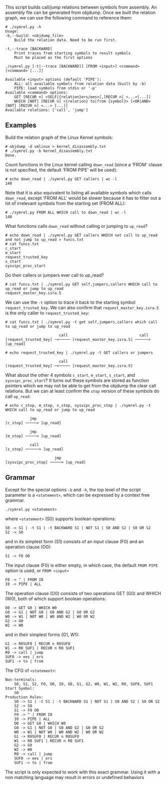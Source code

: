 This script builds call/jump relations between symbols from assembly. An assembly file can be generated from objdump. Once we built the relation graph, we can use the following command to reference them:
```
# ./symrel.py -h
Usage:
-b,--build: <objdump_file>
    Build the relation data. Need to be run first.

-t,--trace [BACKWARD]
    Print traces from starting symbols to result symbols
    Must be placed as the first options

./symrel.py [-t|--trace [BACKWARD]] [FROM <input>] <command> [<command> [...]]

Available <input> options (default 'PIPE'):
    ALL: all available symbols from relation data (built by -b)
    PIPE: load symbols from stdin or '-p'
Available <command> options:
    GET [RECUR n] <SELF|{relation}ers/ees>[,[RECUR n] <...>[...]]
    WHICH [NOT] [RECUR n] <{relation} to|from {symbol}> [<OR|AND> [NOT] [RECUR n] <...> [...]]
Available relations: ['call', 'jump']
```

## Examples
Build the relation graph of the Linux Kernel symbols:
```
# objdump -d vmlinux > kernel_disassembly.txt
# ./symrel.py -b kernel_disassembly.txt 
Done.
```

Count functions in the Linux kernel calling `down_read` (since a 'FROM' clause is not specified, the default 'FROM PIPE' will be used):  
```
# echo down_read | ./symrel.py GET callers | wc -l
140
```

Note that it is also equivalent to listing all available symbols which calls `down_read`, except 'FROM ALL' would be slower because it has to filter out a lot of irrelevant symbols from the starting set (FROM ALL):
```
# ./symrel.py FROM ALL WHICH call to down_read | wc -l
140
```

What functions calls `down_read` without calling or jumping to `up_read`?
```
# echo down_read | ./symrel.py GET callers WHICH not call to up_read and not jump to up_read > funcs.txt
# cat funcs.txt
c_start
m_start
request_trusted_key
s_start
sysvipc_proc_start
```

Do their callers or jumpers ever call to up_read?
```
# cat funcs.txt | ./symrel.py GET self,jumpers,callers WHICH call to up_read or jump to up_read
request_master_key.isra.5
```
We can use the `-t` option to trace it back to the starting symbol `request_trusted_key`. We can also confirm that `request_master_key.isra.5` is the only caller to `request_trusted_key`:

```
# cat funcs.txt | ./symrel.py -t get self,jumpers,callers which call to up_read or jump to up_read

                        call                                call           
[request_trusted_key] ─<───── [request_master_key.isra.5] ──────> [up_read]

# echo request_trusted_key | ./symrel.py -t GET callers or jumpers

                        call                             
[request_trusted_key] ─<───── [request_master_key.isra.5]
```

What about the other 4 symbols `c_start`, `m_start`, `s_start`,  and `sysvipc_proc_start`? It turns out these symbols are stored as function pointers which we may not be able to get from the objdump the clear call relations. But we can at least confirm the `stop` version of these symbols do call `up_read`:

```
# echo c_stop, m_stop, s_stop, sysvipc_proc_stop | ./symrel.py -t WHICH call to up_read or jump to up_read

           jmp           
[c_stop] ─────> [up_read]

           jmp           
[m_stop] ─────> [up_read]

           call           
[s_stop] ──────> [up_read]

                      jmp           
[sysvipc_proc_stop] ─────> [up_read]
```


## Grammar
Except for the special options `-b` and `-h`, the top level of the script parameter is a `<statement>`, which can be expressed by a context free grammar.
```
./symrel.py <statement>
```
where `<statement>` (S0) supports boolean operations:
```
S0 -> S1 | -t S1 | -t BACKWARD S1 | NOT S1 | S0 AND S2 | S0 OR S2
S2 -> S0
```
and in its simplest form (S1) consists of an input clause (F0) and an operation clause (O0):
```
S1 -> F0 O0
```
The input clause (F0) is either empty, in which case, the default `FROM PIPE` option is used, or `FROM <input>`
```
F0 -> ^ | FROM I0
I0 -> PIPE | ALL
```
The operation clause (O0) consists of two operations GET (G0) and WHICH (W0), both of which support boolean operations:
```
O0 -> GET G0 | WHICH W0
G0 -> G1 | NOT G0 | G0 AND G2 | G0 OR G2
W0 -> W1 | NOT W0 | W0 AND W2 | W0 OR W2
G2 -> G0
W2 -> W0
```
and in their simplest forms (G1, W1):
```
G1 -> R0SUF0 | RECUR n R0SUF0
W1 -> R0 SUF1 | RECUR n R0 SUF1
R0 -> call | jump
SUF0 -> ees | ers
SUF1 -> to | from
```

The CFG of `<statement>`:
```
Non-terminals:
	S0, S1, S2, F0, O0, I0, G0, G1, G2, W0, W1, W2, R0, SUF0, SUF1
Start Symbol:
	S0
Production Rules:
	S0 -> S1 | -t S1 | -t BACKWARD S1 | NOT S1 | S0 AND S2 | S0 OR S2
	S2 -> S0
	S1 -> F0 O0
	F0 -> ^ | FROM I0
	I0 -> PIPE | ALL
	O0 -> GET G0 | WHICH W0
	G0 -> G1 | NOT G0 | G0 AND G2 | G0 OR G2
	W0 -> W1 | NOT W0 | W0 AND W2 | W0 OR W2
	G1 -> R0SUF0 | RECUR n R0SUF0
	W1 -> R0 SUF1 | RECUR n R0 SUF1
	G2 -> G0
	W2 -> W0
	R0 -> call | jump
	SUF0 -> ees | ers
	SUF1 -> to | from
```

The script is only expected to work with this exact grammar. Using it with a non matching language may result in errors or undefined behaviors

